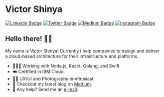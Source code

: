 # Victor Shinya

[![Linkedin Badge](https://img.shields.io/badge/-LinkedIn-blue?style=flat&logo=LinkedIn&logoColor=white)](https://www.linkedin.com/in/victorshinya)
[![Twitter Badge](https://img.shields.io/badge/-Twitter-1ca0f1?style=flat&logo=Twitter&logoColor=white)](https://twitter.com/victorshinya)
[![Medium Badge](https://img.shields.io/badge/-Medium-000?style=flat&logo=Medium&logoColor=white)](https://medium.com/@victorshinya)
[![Instagram Badge](https://img.shields.io/badge/-Instagram-C13584?style=flat&logo=Instagram&logoColor=white)](https://www.instagram.com/victorshinya)

## Hello there! ✌🏻

My name is Victor Shinya! Currently I help companies to design and deliver a cloud-based architecture for their infrastructure and platforms.

- 👨🏻‍💻 Working with Node.js, React, Golang, and Swift.
- ☁️  Certified in IBM Cloud.
- 🤘🏻 UX/UI and Photography ennthusiast.
- 📖 Checkout my latest blog on [Medium](https://medium.com/@victorshinya).
- 📩 Any help? Send me an [e-mail](mailto:contato@victorshinya.com.br).
